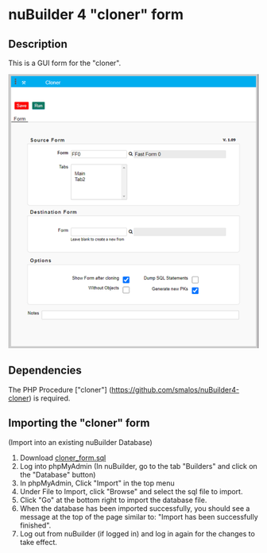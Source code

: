 # nuBuilder 4 "cloner" form

## Description

This is a GUI form for the "cloner".

<p align="left">
  <img src="cloner_form.png">
</p>

## Dependencies

The PHP Procedure ["cloner"] (https://github.com/smalos/nuBuilder4-cloner) is required.

## Importing the "cloner" form

(Import into an existing nuBuilder Database)

1. Download  [cloner_form.sql](cloner_form.sql)
2. Log into phpMyAdmin (In nuBuilder, go to the tab "Builders" and click on the "Database" button)
3. In phpMyAdmin, Click "Import" in the top menu
4. Under File to Import, click "Browse" and select the sql file to import.
5. Click "Go" at the bottom right to import the database file.
6. When the database has been imported successfully, you should see a message at the top of the page similar to: "Import has been successfully finished".
7. Log out from nuBuilder (if logged in) and  log in again for the changes to take effect.
